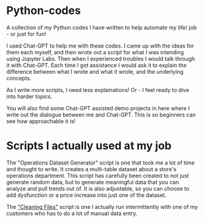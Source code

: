 # Python-codes
A collection of my Python codes I have written to help automate my life/ job - or just for fun!

I used Chat-GPT to help me with these codes. I came up with the ideas for them each myself, and then wrote out a script for what I was intending using Jupyter Labs. Then when I experienced troubles I would talk through it with Chat-GPT. Each time I got assistance I would ask it to explain the difference between what I wrote and what it wrote, and the underlying concepts. 

As I write more scripts, I need less explainations! Or - I feel ready to dive into harder topics.

You will also find some Chat-GPT assisted demo projects in here where I write out the dialogue between me and Chat-GPT. This is so beginners can see how approachable it is!


# Scripts I actually used at my job

The "Operations Dataset Generator" script is one that took me a lot of time and thought to write. It creates a multi-table dataset about a store's operations department. This script has carefully been created to not just generate random data, but to generate meaningful data that you can analyze and pull trends out of. It is also adjustable, so you can choose to add dysfunction or a price increase into just one of the dataset.

The ["Cleaning Files"](https://github.com/AnniesAnalytics/Python-codes/blob/main/Cleaning%20Files) script is one I actually run intermittently with one of my customers who has to do a lot of manual data entry.
